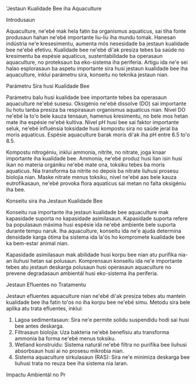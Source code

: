 'Jestaun Kualidade Bee iha Aquaculture

Introdusaun

Aquaculture, ne'ebé mak hela fatin ba organismus aquaticus, sai tiha fonte produsaun hahan ne'ebé importante liu-liu iha mundu tomak. Hanesan indústria ne'e kresesimentu, aumenta mós nesesidade ba jestaun kualidade bee ne'ebé efetivu. Kualidade bee ne'ebé di'ak presiza tebes ba saúde no kresimentu ba espésie aquaticus, sustentabilidade ba operasaun aquaculture, no proteksaun ba eko-sistema iha periferia. Artigu ida ne'e sei halao esplorasaun ba aspetu importante sira husi jestaun kualidade bee iha aquaculture, inklui parámetru sira, konseitu no teknika jestaun nian.

Parámetru Sira husi Kualidade Bee 

Parámetru balu husi kualidade bee importante tebes ba operasaun aquaculture ne'ebé susesu. Oksigénio ne'ebé dissolve (DO) sai importante liu hotu tanba presiza ba respirasaun organismus aquaticus nian. Nível DO ne'ebé la to'o bele kauza tensaun, hamenus kresimentu, no bele mos hetan mate iha espésie ne'ebé kultiva. Nível pH husi bee sai faktor importante seluk, ne'ebé influénsia toksidade husi kompostu sira no saúde jeral ba moris aquaticus. Espésie aquaculture barak moris di'ak iha pH entre 6.5 to'o 8.5.

Kompostu nitrogéniu, inklui ammonia, nitrite, no nitrate, joga knaar importante iha kualidade bee. Ammonia, ne'ebé produz husi lian isin husi ikan no materia orgániku ne'ebé mate ona, toksiku tebes ba moris aquaticus. Nia transforma ba nitrite no depois ba nitrate liuhusi prosesu biolojia nian. Maske nitrate menus toksiku, nível ne'ebé aas bele kauza eutrofikasaun, ne'ebé provoka flora aquaticus sai metan no falta oksigéniu iha bee.

Konseitu sira iha Jestaun Kualidade Bee

Konseitu rua importante iha jestaun kualidade bee aquaculture mak kapasidade suporta no kapasidade asimilasaun. Kapasidade suporta refere ba populasaun máxima husi espésie ida ne'ebé ambiente bele suporta durante tempu naruk. Iha aquaculture, konseitu ida ne'e ajuda determina densidade karga ótima ba sistema ida la'ós ho kompromete kualidade bee ka bem-estar animal nian.

Kapasidade asimilasaun mak abilidade husi korpu bee nian atu purifika nia-an liuhusi hetan sai polusaun. Komprensaun konseitu ida ne'e importante tebes atu jestaun deskarga polusaun husi operasaun aquaculture no prevene degradasaun ambientál husi eko-sistema iha periferia.

Jestaun Efluentes no Tratamentu

Jestaun efluentes aquaculture nian ne'ebé di'ak presiza tebes atu mantein kualidade bee iha fatin to'os no iha korpu bee ne'ebé simu. Metodu sira bele aplika atu trata efluentes, inklui:

1. Lagoa sedimentasaun: Sira ne'e permite solidu suspendidu hodi sai husi bee antes deskarga.
2. Filtrasaun biolojia: Uza bakteria ne'ebé benefísiu atu transforma ammonia ba forma ne'ebé menus toksiku.
3. Wetland konstruídu: Sistema naturál ne'ebé filtra no purifika bee liuhusi absorbsaun husi ai no prosesu mikrobia nian.
4. Sistema aquaculture sirkulasaun (RAS): Sira ne'e minimiza deskarga bee liuhusi trata no reuza bee iha sistema nia laran.

Impactu Ambientál no Pr